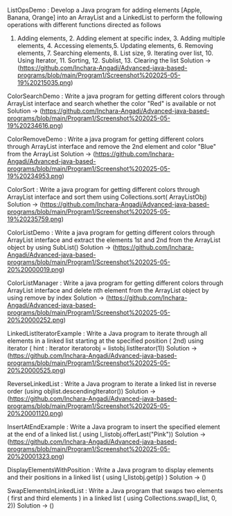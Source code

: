 ListOpsDemo : Develop a Java program for adding elements [Apple, Banana, Orange] into an ArrayList
and a LinkedList to perform the following operations with different functions directed as
follows
1. Adding elements, 2. Adding element at specific index, 3. Adding multiple elements, 4.
Accessing elements,5. Updating elements, 6. Removing elements, 7. Searching elements, 8. List
size, 9. Iterating over list, 10. Using Iterator, 11. Sorting, 12. Sublist, 13. Clearing the list
Solution -> (https://github.com/Inchara-Angadi/Advanced-java-based-programs/blob/main/Program1/Screenshot%202025-05-19%20215035.png)


ColorSearchDemo : Write a java program for getting different colors through ArrayList interface and search whether
the color "Red" is available or not
Solution -> (https://github.com/Inchara-Angadi/Advanced-java-based-programs/blob/main/Program1/Screenshot%202025-05-19%20234616.png)


ColorRemoveDemo : Write a java program for getting different colors through ArrayList interface and remove the
2nd element and color "Blue" from the ArrayList
Solution -> (https://github.com/Inchara-Angadi/Advanced-java-based-programs/blob/main/Program1/Screenshot%202025-05-19%20234953.png)


ColorSort : Write a java program for getting different colors through ArrayList interface and sort them
using Collections.sort( ArrayListObj)
Solution -> (https://github.com/Inchara-Angadi/Advanced-java-based-programs/blob/main/Program1/Screenshot%202025-05-19%20235759.png)


ColorListDemo : Write a java program for getting different colors through ArrayList interface and extract the
elements 1st and 2nd from the ArrayList object by using SubList()
Solution -> (https://github.com/Inchara-Angadi/Advanced-java-based-programs/blob/main/Program1/Screenshot%202025-05-20%20000019.png)


ColorListManager : Write a java program for getting different colors through ArrayList interface and delete nth
element from the ArrayList object by using remove by index
Solution -> (https://github.com/Inchara-Angadi/Advanced-java-based-programs/blob/main/Program1/Screenshot%202025-05-20%20000252.png)


LinkedListIteratorExample : Write a Java program to iterate through all elements in a linked list starting at the
specified position ( 2nd) using iterator ( hint : Iterator iteratorobj = listobj.listIterator(1))
Solution -> (https://github.com/Inchara-Angadi/Advanced-java-based-programs/blob/main/Program1/Screenshot%202025-05-20%20000525.png)



ReverseLinkedList : Write a Java program to iterate a linked list in reverse order (using
objlist.descendingIterator())
Solution -> (https://github.com/Inchara-Angadi/Advanced-java-based-programs/blob/main/Program1/Screenshot%202025-05-20%20001120.png)


InsertAtEndExample : Write a Java program to insert the specified element at the end of a linked list.( using
l_listobj.offerLast("Pink"))
Solution -> (https://github.com/Inchara-Angadi/Advanced-java-based-programs/blob/main/Program1/Screenshot%202025-05-20%20001323.png)


DisplayElementsWithPosition : Write a Java program to display elements and their positions in a linked list ( using
l_listobj.get(p) )
Solution -> ()


SwapElementsInLinkedList : Write a Java program that swaps two elements ( first and third elements ) in a linked list ( using
Collections.swap(l_list, 0, 2))
Solution -> ()
